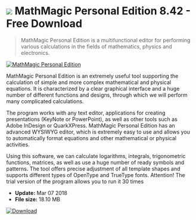 # ![](https://cdn.softexe.net/static/icon/c/mathmagic-personal-edition-10584.jpg) MathMagic Personal Edition 8.42 - Free Download

> MathMagic Personal Edition is a multifunctional editor for performing various calculations in the fields of mathematics, physics and electronics.

[![MathMagic Personal Edition](https://gallery.dpcdn.pl/imgc/Tools/9533/g_-_420x350_1.5_-_x20120802091624_00.jpg)](https://softexe.net/win/education-science/maths/mathmagic-personal-edition:pRehd.html)

MathMagic Personal Edition is an extremely useful tool supporting the calculation of simple and more complex mathematical and physical equations. It is characterized by a clear graphical interface and a huge number of different functions and designs, through which we will perform many complicated calculations. 
 
 
 The program works with any text editor, applications for creating presentations (KeyNote or PowerPoint), as well as other tools such as Adobe InDesign or QuarkXPress. MathMagic Personal Edition has an advanced WYSIWYG editor, which is extremely easy to use and allows you to automatically format equations and other mathematical or physical activities. 
 
 
 Using this software, we can calculate logarithms, integrals, trigonometric functions, matrices, as well as use a huge number of ready symbols and patterns. The tool offers precise adjustment of all template shapes and supports different types of OpenType and TrueType fonts. 
 Attention!
 The trial version of the program allows you to run it 30 times


- **Update:** Mar 07 2018
- **File size:** 18.10 MB

[![Download](https://cdn.softexe.net/static/img/download.png)](https://softexe.net/win/education-science/maths/mathmagic-personal-edition:pRehd.html)

